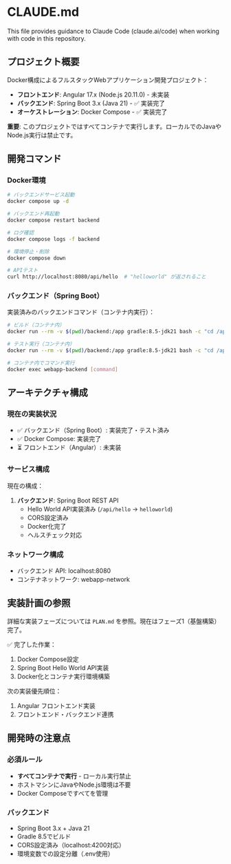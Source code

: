 # CLAUDE.md

This file provides guidance to Claude Code (claude.ai/code) when working with code in this repository.

## プロジェクト概要

Docker構成によるフルスタックWebアプリケーション開発プロジェクト：
- **フロントエンド**: Angular 17.x (Node.js 20.11.0) - 未実装
- **バックエンド**: Spring Boot 3.x (Java 21) - ✅ 実装完了
- **オーケストレーション**: Docker Compose - ✅ 実装完了

**重要**: このプロジェクトではすべてコンテナで実行します。ローカルでのJavaやNode.js実行は禁止です。

## 開発コマンド

### Docker環境
```bash
# バックエンドサービス起動
docker compose up -d

# バックエンド再起動  
docker compose restart backend

# ログ確認
docker compose logs -f backend

# 環境停止・削除
docker compose down

# APIテスト
curl http://localhost:8080/api/hello  # "helloworld" が返されること
```

### バックエンド（Spring Boot）
実装済みのバックエンドコマンド（コンテナ内実行）：
```bash
# ビルド（コンテナ内）
docker run --rm -v $(pwd)/backend:/app gradle:8.5-jdk21 bash -c "cd /app && gradle build"

# テスト実行（コンテナ内）  
docker run --rm -v $(pwd)/backend:/app gradle:8.5-jdk21 bash -c "cd /app && gradle test"

# コンテナ内でコマンド実行
docker exec webapp-backend [command]
```

## アーキテクチャ構成

### 現在の実装状況
- ✅ バックエンド（Spring Boot）: 実装完了・テスト済み
- ✅ Docker Compose: 実装完了
- ⏳ フロントエンド（Angular）: 未実装

### サービス構成
現在の構成：

1. **バックエンド**: Spring Boot REST API
   - Hello World API実装済み (`/api/hello` → `helloworld`)
   - CORS設定済み
   - Docker化完了
   - ヘルスチェック対応

### ネットワーク構成
- バックエンド API: localhost:8080
- コンテナネットワーク: webapp-network

## 実装計画の参照

詳細な実装フェーズについては `PLAN.md` を参照。現在はフェーズ1（基盤構築）完了。

✅ 完了した作業：
1. Docker Compose設定
2. Spring Boot Hello World API実装
3. Docker化とコンテナ実行環境構築

次の実装優先順位：
1. Angular フロントエンド実装
2. フロントエンド・バックエンド連携

## 開発時の注意点

### 必須ルール
- **すべてコンテナで実行** - ローカル実行禁止
- ホストマシンにJavaやNode.js環境は不要
- Docker Composeですべてを管理

### バックエンド
- Spring Boot 3.x + Java 21
- Gradle 8.5でビルド
- CORS設定済み（localhost:4200対応）
- 環境変数での設定分離（.env使用）